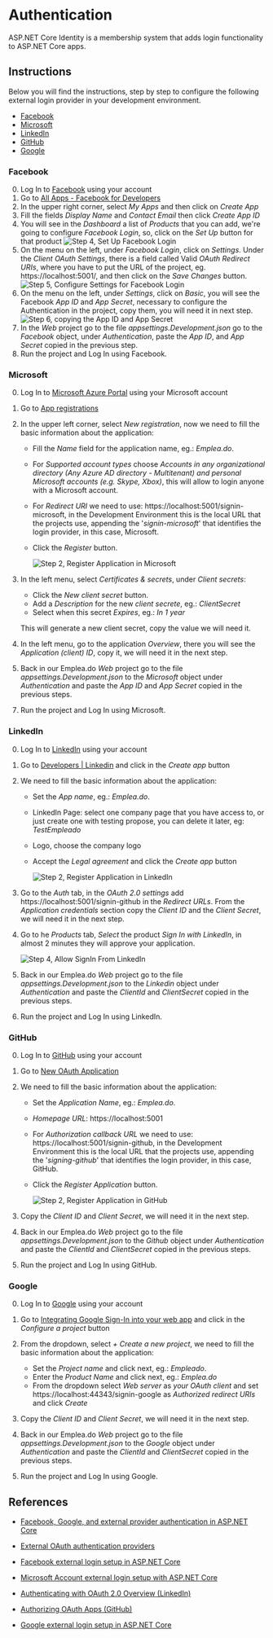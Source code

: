 # Authentication

ASP.NET Core Identity is a membership system that adds login functionality to ASP.NET Core apps.

## Instructions

Below you will find the instructions, step by step to configure the following external login provider in your development environment.

- [Facebook](#Facebook)
- [Microsoft](#Microsoft)
- [LinkedIn](#LinkedIn)
- [GitHub](#GitHub)
- [Google](#Google)

### Facebook

0. Log In to [Facebook](https://www.facebook.com/) using your account
1. Go to [All Apps - Facebook for Developers](https://developers.facebook.com/apps/)
2. In the upper right corner, select _My Apps_ and then click on _Create App_
3. Fill the fields _Display Name_ and _Contact Email_ then click _Create App ID_
4. You will see in the _Dashboard_ a list of _Products_ that you can add, we're going to configure _Facebook Login_, so, click on the _Set Up_ button for that product
   ![Step 4, Set Up Facebook Login](images/authentication-facebook-1.jpg)
5. On the menu on the left, under _Facebook Login_, click on _Settings_. Under the _Client OAuth Settings_, there is a field called Valid _OAuth Redirect URIs_, where you have to put the URL of the project, eg. https://localhost:5001/, and then click on the _Save Changes_ button.
   ![Step 5, Configure Settings for Facebook Login](images/authentication-facebook-2.jpg)
6. On the menu on the left, under _Settings_, click on _Basic_, you will see the Facebook _App ID_ and _App Secret_, necessary to configure the Authentication in the project, copy them, you will need it in next step.
   ![Step 6, copying the App ID and App Secret](images/authentication-facebook-3.jpg)
7. In the _Web_ project go to the file _appsettings.Development.json_ go to the _Facebook_ object, under _Authentication_, paste the _App ID_, and _App Secret_ copied in the previous step.
8. Run the project and Log In using Facebook.

### Microsoft

0. Log In to [Microsoft Azure Portal](https://portal.azure.com/) using your Microsoft account
1. Go to [App registrations](https://portal.azure.com/#blade/Microsoft_AAD_RegisteredApps/ApplicationsListBlade)
2. In the upper left corner, select _New registration_, now we need to fill the basic information about the application:

   - Fill the _Name_ field for the application name, eg.: _Emplea.do_.
   - For _Supported account types_ choose _Accounts in any organizational directory (Any Azure AD directory - Multitenant) and personal Microsoft accounts (e.g. Skype, Xbox)_, this will allow to login anyone with a Microsoft account.
   - For _Redirect URI_ we need to use: https://localhost:5001/signin-microsoft, in the Development Environment this is the local URL that the projects use, appending the '_signin-microsoft_' that identifies the login provider, in this case, Microsoft.
   - Click the _Register_ button.

     ![Step 2, Register Application in Microsoft](images/authentication-microsoft-1.jpg)

3. In the left menu, select _Certificates & secrets_, under _Client secrets_:

   - Click the _New client secret_ button.
   - Add a _Description_ for the new _client secrete_, eg.: _ClientSecret_
   - Select when this secret _Expires_, eg.: _In 1 year_

   This will generate a new client secret, copy the value we will need it.

4. In the left menu, go to the application _Overview_, there you will see the _Application (client) ID_, copy it, we will need it in the next step.

5. Back in our Emplea.do _Web_ project go to the file _appsettings.Development.json_ to the _Microsoft_ object under _Authentication_ and paste the _App ID_ and _App Secret_ copied in the previous steps.

7) Run the project and Log In using Microsoft.

### LinkedIn

0. Log In to [LinkedIn](https://www.linkedin.com/login) using your account
1. Go to [Developers | Linkedin](https://www.linkedin.com/developers/) and click in the _Create app_ button
2. We need to fill the basic information about the application:

   - Set the _App name_, eg.: _Emplea.do_.
   - LinkedIn Page: select one company page that you have access to, or just create one with testing propose, you can delete it later, eg: _TestEmpleado_
   - Logo, choose the company logo
   - Accept the _Legal agreement_ and click the _Create app_ button

     ![Step 2, Register Application in LinkedIn](images/authentication-linkedin-1.jpg)

3. Go to the _Auth_ tab, in the _OAuth 2.0 settings_ add https://localhost:5001/signin-github in the _Redirect URLs_. From the _Application credentials_ section copy the _Client ID_ and the _Client Secret_, we will need it in the next step.

4. Go to he _Products_ tab, _Select_ the product _Sign In with LinkedIn_, in almost 2 minutes they will approve your application.

   ![Step 4, Allow SignIn From LinkedIn](images/authentication-linkedin-2.jpg)

5. Back in our Emplea.do _Web_ project go to the file _appsettings.Development.json_ to the _Linkedin_ object under _Authentication_ and paste the _ClientId_ and _ClientSecret_ copied in the previous steps.

6. Run the project and Log In using LinkedIn.

### GitHub

0. Log In to [GitHub](https://github.com/) using your account
1. Go to [New OAuth Application](https://github.com/settings/applications/new)
2. We need to fill the basic information about the application:

   - Set the _Application Name_, eg.: _Emplea.do_.
   - _Homepage URL_: https://localhost:5001
   - For _Authorization callback URL_ we need to use: https://localhost:5001/signin-github, in the Development Environment this is the local URL that the projects use, appending the '_signing-github_' that identifies the login provider, in this case, GitHub.
   - Click the _Register Application_ button.

     ![Step 2, Register Application in GitHub](images/authentication-github-1.jpg)

3. Copy the _Client ID_ and _Client Secret_, we will need it in the next step.

4. Back in our Emplea.do _Web_ project go to the file _appsettings.Development.json_ to the _Github_ object under _Authentication_ and paste the _ClientId_ and _ClientSecret_ copied in the previous steps.

5. Run the project and Log In using GitHub.

### Google

0. Log In to [Google](https://www.google.com/) using your account
1. Go to [Integrating Google Sign-In into your web app](https://developers.google.com/identity/sign-in/web/sign-in) and click in the _Configure a project_ button
2. From the dropdown, select _+ Create a new project_, we need to fill the basic information about the application:

   - Set the _Project name_ and click next, eg.: _Empleado_.
   - Enter the _Product Name_ and click next, eg.: _Emplea.do_
   - From the dropdown select _Web server_ as _your OAuth client_ and set https://localhost:44343/signin-google as _Authorized redirect URIs_ and click _Create_

3. Copy the _Client ID_ and _Client Secret_, we will need it in the next step.

4. Back in our Emplea.do _Web_ project go to the file _appsettings.Development.json_ to the _Google_ object under _Authentication_ and paste the _ClientId_ and _ClientSecret_ copied in the previous steps.

5. Run the project and Log In using Google.

## References

- [Facebook, Google, and external provider authentication in ASP.NET Core](https://docs.microsoft.com/en-us/aspnet/core/security/authentication/social/index?view=aspnetcore-2.2&tabs=visual-studio)

- [External OAuth authentication providers](https://docs.microsoft.com/en-us/aspnet/core/security/authentication/social/other-logins?view=aspnetcore-2.2)

- [Facebook external login setup in ASP.NET Core](https://docs.microsoft.com/en-us/aspnet/core/security/authentication/social/facebook-logins?view=aspnetcore-2.2)

- [Microsoft Account external login setup with ASP.NET Core](https://docs.microsoft.com/en-us/aspnet/core/security/authentication/social/microsoft-logins?view=aspnetcore-2.2)

- [Authenticating with OAuth 2.0 Overview (LinkedIn)](https://docs.microsoft.com/en-us/linkedin/shared/authentication/authentication?context=linkedin/consumer/context)

- [Authorizing OAuth Apps (GitHub)](https://developer.github.com/apps/building-oauth-apps/authorizing-oauth-apps/)

- [Google external login setup in ASP.NET Core](https://docs.microsoft.com/en-us/aspnet/core/security/authentication/social/google-logins?view=aspnetcore-2.2)

